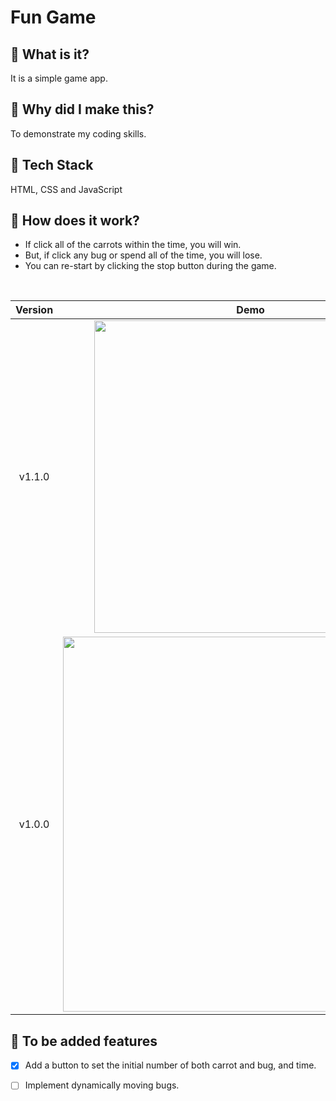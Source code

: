 # Fun Game
## 🌟 What is it?
It is a simple game app.
</br>
## 🌟 Why did I make this?
To demonstrate my coding skills.
</br>
## 🌟 Tech Stack
HTML, CSS and JavaScript
</br>
## 🌟 How does it work?
- If click all of the carrots within the time, you will win.
- But, if click any bug or spend all of the time, you will lose.
- You can re-start by clicking the stop button during the game. 
</br>

|**Version**|**Demo**|**Features**|
|:--:|:--:|:--|
|v1.1.0|<img src="https://user-images.githubusercontent.com/53497516/160725269-64575009-6c9f-47e3-a971-1205dbbe0165.png" width="500">|:point_left: **Add game level banner**<br>The higher the level, the more carrots and bugs.|
|v1.0.0|<img src="https://user-images.githubusercontent.com/53497516/155878437-6788ddfa-b316-4521-861d-667fae7a3372.gif" width="600">||</br>


## 🌟 To be added features
- [X] Add a button to set the initial number of both carrot and bug, and time.
- [ ] Implement dynamically moving bugs.

